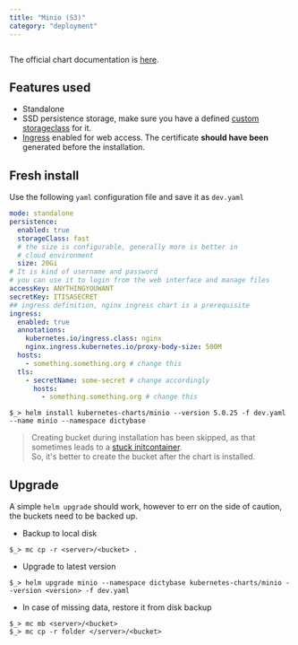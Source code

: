 ```yaml
---
title: "Minio (S3)"
category: "deployment"
---
```


```toc

```

The official chart documentation is [here](https://hub.kubeapps.com/charts/stable/minio).

## Features used

- Standalone
- SSD persistence storage, make sure you have a defined [custom storageclass](/deployment/minio) for it.
- [Ingress](/deployment/ingress) enabled for web access. The certificate **should have been** generated before the installation.

## Fresh install

Use the following `yaml` configuration file and save it as `dev.yaml`

```yaml
mode: standalone
persistence:
  enabled: true
  storageClass: fast
  # the size is configurable, generally more is better in
  # cloud environment
  size: 20Gi
# It is kind of username and password
# you can use it to login from the web interface and manage files
accessKey: ANYTHINGYOUWANT
secretKey: ITISASECRET
## ingress definition, nginx ingress chart is a prerequisite
ingress:
  enabled: true
  annotations:
    kubernetes.io/ingress.class: nginx
    nginx.ingress.kubernetes.io/proxy-body-size: 500M
  hosts:
    - something.something.org # change this
  tls:
    - secretName: some-secret # change accordingly
      hosts:
        - something.something.org # change this
```

```shell
$_> helm install kubernetes-charts/minio --version 5.0.25 -f dev.yaml --name minio --namespace dictybase
```

> Creating bucket during installation has been skipped, as that
> sometimes leads to a [stuck initcontainer](https://github.com/helm/charts/issues/14014).  
> So, it's better to create the bucket after the chart is installed.

## Upgrade

A simple `helm upgrade` should work, however to err on the side of caution, the buckets need to be
backed up.

- Backup to local disk

```shell
$_> mc cp -r <server>/<bucket> .
```

- Upgrade to latest version

```shell
$_> helm upgrade minio --namespace dictybase kubernetes-charts/minio --version <version> -f dev.yaml
```

- In case of missing data, restore it from disk backup

```shell
$_> mc mb <server>/<bucket>
$_> mc cp -r folder </server>/<bucket>
```
